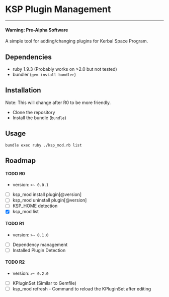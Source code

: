 # KSP Plugin Management
---

#### Warning: Pre-Alpha Software

A simple tool for adding/changing plugins for Kerbal Space Program.

## Dependencies

  - ruby 1.9.3 (Probably works on >2.0 but not tested)
  - bundler (`gem install bundler`)

## Installation

Note: This will change after R0 to be more friendly.

  - Clone the repository
  - Install the bundle (`bundle`)

## Usage

```shell
bundle exec ruby ./ksp_mod.rb list
```

## Roadmap

#### TODO R0

  - version: `>~ 0.0.1`
  - [ ] ksp_mod install plugin[@version]
  - [ ] ksp_mod uninstall plugin[@version]
  - [ ] KSP_HOME detection
  - [x] ksp_mod list

#### TODO R1

  - version: `>~ 0.1.0`
  - [ ] Dependency management
  - [ ] Installed Plugin Detection

#### TODO R2

  - version: `>~ 0.2.0`
  - [ ] KPluginSet (Similar to Gemfile)
  - [ ] ksp_mod refresh - Command to reload the KPluginSet after editing
